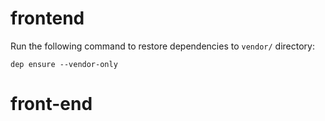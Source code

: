 # frontend

Run the following command to restore dependencies to `vendor/` directory:

    dep ensure --vendor-only
# front-end
